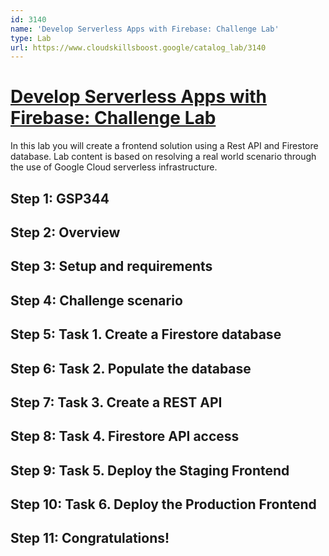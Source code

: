 ```yaml
---
id: 3140
name: 'Develop Serverless Apps with Firebase: Challenge Lab'
type: Lab
url: https://www.cloudskillsboost.google/catalog_lab/3140
---
```


# [Develop Serverless Apps with Firebase: Challenge Lab](https://www.cloudskillsboost.google/catalog_lab/3140)

In this lab you will create a frontend solution using a Rest API and Firestore database. Lab content is based on resolving a real world scenario through the use of Google Cloud serverless infrastructure.

## Step 1: GSP344

## Step 2: Overview

## Step 3: Setup and requirements

## Step 4: Challenge scenario

## Step 5: Task 1. Create a Firestore database

## Step 6: Task 2. Populate the database

## Step 7: Task 3. Create a REST API

## Step 8: Task 4. Firestore API access

## Step 9: Task 5. Deploy the Staging Frontend

## Step 10: Task 6. Deploy the Production Frontend

## Step 11: Congratulations!
